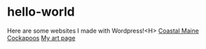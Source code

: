 # hello-world
<H>Here are some websites I made with Wordpress!<H\>
  <a href="http://coastalmainecockapoos.org">Coastal Maine Cockapoos</a>
  <a href="https://vividlyinspiredart.wordpress.com/"> My art page</a>
